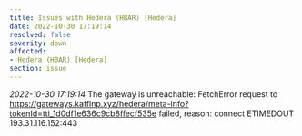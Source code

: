 ```yaml
---
title: Issues with Hedera (HBAR) [Hedera]
date: 2022-10-30 17:19:14
resolved: false
severity: down
affected:
- Hedera (HBAR) [Hedera]
section: issue
---
```


*2022-10-30 17:19:14* The gateway is unreachable: FetchError request to https://gateways.kaffinp.xyz/hedera/meta-info?tokenId=tti_1d0df1e636c9cb8ffecf535e failed, reason: connect ETIMEDOUT 193.31.116.152:443